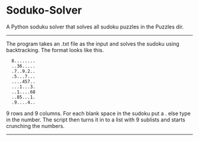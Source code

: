 # Soduko-Solver

A Python soduku solver that solves all sudoku puzzles in the Puzzles dir.

*************************************************************************
The program takes an .txt file as the input and solves the sudoku using 
backtracking. The format looks like this.

      8........
      ..36.....
      .7..9.2..
      .5...7...
      ....457..
      ...1...3.
      ..1....68
      ..85...1.
      .9....4..
                             
9 rows and 9 columns. For each blank space in the sudoku put a .
else type in the number. The script then turns it in to a list with 9
sublists and starts crunching the numbers.
*************************************************************************
